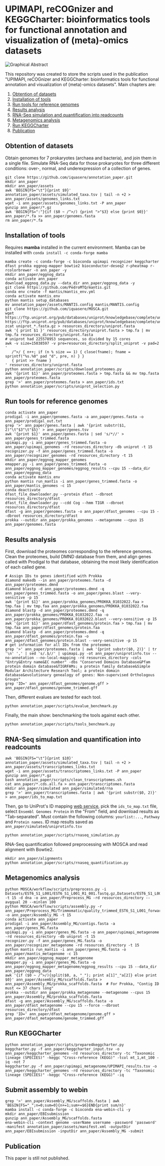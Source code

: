 # UPIMAPI, reCOGnizer and KEGGCharter: bioinformatics tools for functional annotation and visualization of (meta)-omics datasets 

![Graphical Abstract](assets/graphical_abstract.jpg "UPIMAPI, reCOGnizer and KEGGCharter: bioinformatics tools for functional annotation and visualization of (meta)-omics datasets ")

This repository was created to store the scripts used in the publication "UPIMAPI, reCOGnizer and KEGGCharter: bioinformatics tools for functional annotation and visualization of (meta)-omics datasets". Main chapters are:
1. [Obtention of datasets](https://github.com/iquasere/annotation_paper#obtention-of-datasets)
2. [Installation of tools](https://github.com/iquasere/annotation_paper#installation-of-tools)
3. [Run tools for reference genomes](https://github.com/iquasere/annotation_paper#run-tools-for-reference-genomes)
4. [Results analysis](https://github.com/iquasere/annotation_paper#results-analysis)
5. [RNA-Seq simulation and quantification into readcounts](https://github.com/iquasere/annotation_paper#rna-seq-simulation-and-quantification-into-readcounts)
6. [Metagenomics analysis](https://github.com/iquasere/annotation_paper#metagenomics-analysis)
7. [Run KEGGCharter](https://github.com/iquasere/annotation_paper#run-keggcharter)
8. [Publication](https://github.com/iquasere/annotation_paper#publication)

## Obtention of datasets

Obtain genomes for 7 prokaryotes (archaea and bacteria), and join them in a single file.
Simulate RNA-Seq data for those prokaryotes for three different conditions: over-, normal, and underexpression of a collection of genes.
```
git clone https://github.com/iquasere/annotation_paper.git
mkdir ann_paper
mkdir ann_paper/assets
awk 'BEGIN{FS="\t"}{print $9}' annotation_paper/assets/simulated_taxa.tsv | tail -n +2 > ann_paper/assets/genomes_links.txt 
wget -i ann_paper/assets/genomes_links.txt -P ann_paper
gunzip ann_paper/*.gz
awk 'BEGIN{FS=":"}{if ($0 ~ /^>/) {print ">"$3} else {print $0}}' ann_paper/*.fa >> ann_paper/genomes.fasta
rm ann_paper/*.fa
```

## Installation of tools

Requires **mamba** installed in the current environment. Mamba can be installed with ```conda install -c conda-forge mamba```
```
mamba create -c conda-forge -c bioconda upimapi recognizer keggcharter dfast prokka eggnog-mapper bowtie2 bioconductor-deseq2 r-pheatmap r-rcolorbrewer -n ann_paper -y
mkdir ann_paper/eggnog_data
conda activate ann_paper
download_eggnog_data.py --data_dir ann_paper/eggnog_data -y
git clone https://github.com/PedroMTQ/mantis.git
conda env create -f mantis/mantis_env.yml
conda activate mantis_env
python mantis setup_databases
mv annotation_paper/assets/MANTIS.config mantis/MANTIS.config
git clone https://github.com/iquasere/MOSCA.git
wget https://ftp.uniprot.org/pub/databases/uniprot/knowledgebase/complete/uniprot_sprot.fasta.gz https://ftp.uniprot.org/pub/databases/uniprot/knowledgebase/complete/uniprot_trembl.fasta.gz
zcat uniprot_*.fasta.gz > resources_directory/uniprot.fasta
awk '{ print $1 }' resources_directory/uniprot.fasta > tmp.fa | mv tmp.fa resources_directory/uniprot.fasta
# uniprot had 225578953 sequences, so divided by 15 cores
awk -v size=15038597 -v pre=resources_directory/split_uniprot -v pad=2 '
   /^>/ { n++; if (n % size == 1) { close(fname); fname = sprintf("%s.%0" pad "d", pre, n) } }
   { print >> fname }
' resources_directory/uniprot.fasta
python annotation_paper/scripts/download_proteomes.py
awk '{print $1}' ann_paper/proteomes.fasta > tmp.fasta && mv tmp.fasta ann_paper/proteomes.fasta
grep '>' ann_paper/proteomes.fasta > ann_paper/ids.txt
python annotation_paper/scripts/uniprot_selection.py
```

## Run tools for reference genomes

```
conda activate ann_paper
prodigal -i ann_paper/genomes.fasta -a ann_paper/genes.fasta -o ann_paper/prodigal_out.txt
grep '>' ann_paper/genes.fasta | awk '{print substr($1, 2)"\t"$3"\t"$5}' > ann_paper/genes.tsv
awk '{print $1}' ann_paper/genes.fasta | sed 's/*//' > ann_paper/genes_trimmed.fasta
upimapi.py -i ann_paper/genes_trimmed.fasta -o ann_paper/upimapi_genomes -rd resources_directory -db uniprot -t 15
recognizer.py -f ann_paper/genes_trimmed.fasta -o ann_paper/recognizer_genomes -rd resources_directory -t 15
mkdir ann_paper/eggnog_mapper_genomes
emapper.py -i ann_paper/genes_trimmed.fasta -o ann_paper/eggnog_mapper_genomes/eggnog_results --cpu 15 --data_dir ann_paper/eggnog_data
conda activate mantis_env
python mantis run_mantis -i ann_paper/genes_trimmed.fasta -o ann_paper/mantis_genomes -c 15
conda deactivate
dfast_file_downloader.py --protein dfast --dbroot resources_directory/dfast
dfast_file_downloader.py --cdd Cog --hmm TIGR --dbroot resources_directory/dfast
dfast -g ann_paper/genomes.fasta -o ann_paper/dfast_genomes --cpu 15 --dbroot resources_directory/dfast
prokka --outdir ann_paper/prokka_genomes --metagenome --cpus 15 ann_paper/genomes.fasta
```
 
## Results analysis

First, download the proteomes corresponding to the reference genomes. Clean the proteomes, build DMND database from them, and align genes called with Prodigal to that database, obtaining the most likely identification of each called gene.
```
# Assign IDs to genes identified with Prokka
diamond makedb --in ann_paper/proteomes.fasta -d ann_paper/proteomes.dmnd
diamond blastp -d ann_paper/proteomes.dmnd -q ann_paper/genes_trimmed.fasta -o ann_paper/genes.blast --very-sensitive -p 15
awk '{print $1}' ann_paper/prokka_genomes/PROKKA_01032022.faa > tmp.faa | mv tmp.faa ann_paper/prokka_genomes/PROKKA_01032022.faa
diamond blastp -d ann_paper/proteomes.dmnd -q ann_paper/prokka_genomes/PROKKA_01032022.faa -o ann_paper/prokka_genomes/PROKKA_01032022.blast --very-sensitive -p 15
awk '{print $1}' ann_paper/dfast_genomes/protein.faa > tmp.faa | mv tmp.faa ann_paper/dfast_genomes/protein.faa
diamond blastp -d ann_paper/proteomes.dmnd -q ann_paper/dfast_genomes/protein.faa -o ann_paper/dfast_genomes/protein.blast --very-sensitive -p 15
# get information for all IDs from the proteomes
grep '>' ann_paper/proteomes.fasta | awk '{print substr($0, 2)}' | tr '\n' ',' | sed 's/.$//' | upimapi.py -ot ann_paper/uniprotinfo.tsv --no-annotation --no-local-mapping -rd resources_directory -cols "Entry&Entry name&EC number" -dbs "Conserved Domains Database&Pfam protein domain database&TIGRFAMs; a protein family database&Simple Modular Architecture Research Tool; a protein domain database&evolutionary genealogy of genes: Non-supervised Orthologous Groups"
grep 'ID=' ann_paper/dfast_genomes/genome.gff > ann_paper/dfast_genomes/genome_trimmed.gff
```
Then, different evalues are tested for each tool.
```
python annotation_paper/scripts/evalue_benchmark.py
```
Finally, the main show: benchmarking the tools against each other.
```
python annotation_paper/scripts/tools_benchmark.py
```

## RNA-Seq simulation and quantification into readcounts

```
awk 'BEGIN{FS="\t"}{print $10}' annotation_paper/assets/simulated_taxa.tsv | tail -n +2 > ann_paper/assets/transcriptomes_links.txt 
wget -i ann_paper/assets/transcriptomes_links.txt -P ann_paper
gunzip ann_paper/*.gz
bash annotation_paper/scripts/clean_transcriptomes.sh
cat ann_paper/*.cds.all.fa > ann_paper/transcriptomes.fasta
mkdir ann_paper/simulated ann_paper/simulated/rna 
grep '>' ann_paper/transcriptomes.fasta | awk '{print substr($0, 2)}' > ann_paper/ids_to_map.txt
```
Then, go to UniProt's ID mapping [web service](https://www.uniprot.org/uploadlists/), pick the ```ids_to_map.txt``` file, select ```Ensembl Genomes Protein``` in the "From" field, and download results as "Tab-separated". Must contain the following columns: ```yourlist:...```, ```Pathway``` and ```Protein names```. ID map results saved as ```ann_paper/simulated/uniprotinfo.tsv```
```
python annotation_paper/scripts/rnaseq_simulation.py
```
RNA-Seq quantification followed preprocessing with MOSCA and read alignment with Bowtie2.
```
mkdir ann_paper/alignments
python annotation_paper/scripts/rnaseq_quantification.py
```

## Metagenomics analysis

```
python MOSCA/workflow/scripts/preprocess.py -i Datasets/EST6_S1_L001/EST6_S1_L001_R1_001.fastq.gz,Datasets/EST6_S1_L001/EST6_S1_L001_R2_001.fastq.gz -t 15 -d dna -o ann_paper/Preprocess_MG -rd resources_directory --avgqual 20 --minlen 100
python MOSCA/workflow/scripts/assembly.py -r ann_paper/Preprocess_MG/Trimmomatic/quality_trimmed_EST6_S1_L001_forward_paired.fq,ann_paper/Preprocess_MG/Trimmomatic/quality_trimmed_EST6_S1_L001_reverse_paired.fq -o ann_paper/Assembly_MG -t 15
conda activate ann_paper
prodigal -i ann_paper/Assembly_MG/contigs.fasta -a ann_paper/genes_MG.fasta
upimapi.py -i ann_paper/genes_MG.fasta -o ann_paper/upimapi_metagenome -rd resources_directory -db uniprot -t 15
recognizer.py -f ann_paper/genes_MG.fasta -o ann_paper/recognizer_metagenome -rd resources_directory -t 15
python mantis run_mantis -i ann_paper/genes_MG.fasta -o ann_paper/mantis_metagenome -c 15
mkdir ann_paper/eggnog_mapper_metagenome
emapper.py -i ann_paper/genes_MG.fasta -o ann_paper/eggnog_mapper_metagenome/eggnog_results --cpu 15 --data_dir ann_paper/eggnog_data
awk '{if ($0 ~ /^>/){split($0, a, "_"); print a[1]"_"a[2]} else print $0}' ann_paper/Assembly_MG/scaffolds.fasta > ann_paper/Assembly_MG/prokka_scaffolds.fasta  # For Prokka, "Contig ID must <= 37 chars long"
prokka --outdir ann_paper/prokka_metagenome --metagenome --cpus 15 ann_paper/Assembly_MG/prokka_scaffolds.fasta
dfast -g ann_paper/Assembly_MG/scaffolds.fasta -o ann_paper/dfast_metagenome --cpu 15 --force --dbroot resources_directory/dfast
grep 'ID=' ann_paper/dfast_metagenome/genome.gff > ann_paper/dfast_metagenome/genome_trimmed.gff
```

## Run KEGGCharter

```
python annotation_paper/scripts/prepare4keggcharter.py
keggcharter.py -f ann_paper/keggcharter_input.tsv -o ann_paper/keggcharter_genomes -rd resources_directory -tc "Taxonomic lineage (SPECIES)" -keggc "Cross-reference (KEGG)" -tcol mt_1,mt_100 -iq -not 7
keggcharter.py -f ann_paper/upimapi_metagenome/UPIMAPI_results.tsv -o ann_paper/keggcharter_genomes -rd resources_directory -tc "Taxonomic lineage (SPECIES)" -keggc "Cross-reference (KEGG)" -iq
```

## Submit assembly to webin

```
grep '>' ann_paper/Assembly_MG/scaffolds.fasta | awk 'BEGIN{FS="_";n=0;sum=0}{n+=1;sum+=$6}END{print sum/n}'
mamba install -c conda-forge -c bioconda ena-webin-cli -y
mkdir ann_paper/EBIsubmission
gunzip ann_paper/Assembly_MG/scaffolds.fasta
ena-webin-cli -context genome -userName username -password 'password' -manifest annotation_paper/assets/manifest.xml -outputDir ann_paper/EBIsubmission -inputDir ann_paper/Assembly_MG -submit
```

## Publication

This paper is still not published.